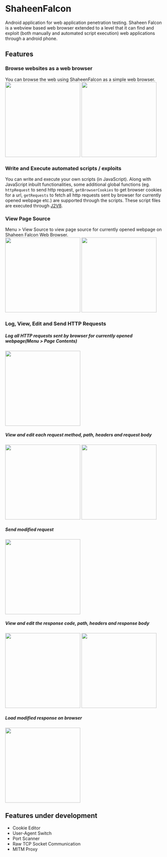 # ShaheenFalcon
Android application for web application penetration testing. Shaheen Falcon is a webview based web browser extended to a level that it can find and exploit (both manually and automated script execution) web applications through a android phone.

## Features

### Browse websites as a web browser
You can browse the web using ShaheenFalcon as a simple web browser.<br/>
<img src="/images/browse-web-1.png" width="240px" /> <img src="/images/browse-web-2.png" width="240px" />

### Write and Execute automated scripts / exploits
You can write and execute your own scripts (in JavaScript). Along with JavaScript inbuilt functionalities, some additional global functions (eg. `httpRequest` to send http request, `getBrowserCookies` to get browser cookies for a url, `getRequests` to fetch all http requests sent by browser for currently opened webpage etc.) are supported through the scripts. These script files are executed through [J2V8](https://github.com/eclipsesource/J2V8).

### View Page Source
Menu > View Source to view page source for currently opened webpage on Shaheen Falcon Web Browser.<br/>
<img src="/images/view-source-1.png" width="240px" /> <img src="/images/view-source-1.png" width="240px" />

### Log, View, Edit and Send HTTP Requests
##### Log all HTTP requests sent by browser for currently opened webpage(Menu > Page Contents)
<img src="/images/log-view-edit-requests.png" width="240px" />

##### View and edit each request method, path, headers and request body
<img src="/images/log-view-edit-requests-2.png" width="240px" /> <img src="/images/log-view-edit-requests-3.png" width="240px" />

##### Send modified request
<img src="/images/log-view-edit-requests-4.png" width="240px" />

##### View and edit the response code, path, headers and response body
<img src="/images/view-edit-response-1.png" width="240px" /> <img src="/images/view-edit-response-3.png" width="240px" />

##### Load modified response on browser <br/>
<img src="/images/view-edit-response-4.png" width="240px" />

## Features under development
- Cookie Editor
- User-Agent Switch
- Port Scanner
- Raw TCP Socket Communication
- MITM Proxy
